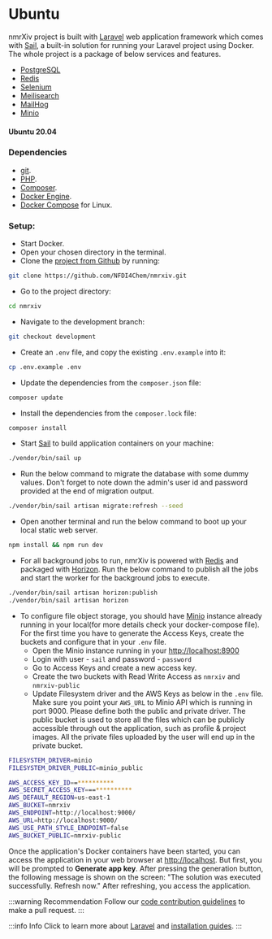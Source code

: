 # Ubuntu

nmrXiv project is built with [Laravel](https://laravel.com/8.x) web application framework which comes with [Sail](https://laravel.com/8.x/sail), a built-in solution for running your Laravel project using Docker.
The whole project is a package of below services and features.

- [PostgreSQL](https://www.postgresql.org/)
- [Redis](https://redis.io/)
- [Selenium](https://www.selenium.dev/documentation/)
- [Meilisearch](https://docs.meilisearch.com/)
- [MailHog](https://mailtrap.io/blog/mailhog-explained/)
- [Minio](https://min.io/)

#### Ubuntu 20.04

### Dependencies

- [git](https://git-scm.com/).
- [PHP](https://www.php.net/manual/en/install.php).
- [Composer](https://getcomposer.org/download/).
- [Docker Engine](https://docs.docker.com/engine/install/ubuntu/).
- [Docker Compose](https://docs.docker.com/compose/install/) for Linux.

### Setup:

- Start Docker.
- Open your chosen directory in the terminal.
- Clone the [project from Github](https://github.com/NFDI4Chem/nmrxiv) by running:

```bash
git clone https://github.com/NFDI4Chem/nmrxiv.git
```

- Go to the project directory:

```bash
cd nmrxiv
```

- Navigate to the development branch:

```bash
git checkout development
```

- Create an `.env` file, and copy the existing `.env.example` into it:

```bash
cp .env.example .env 
```

- Update the dependencies from the `composer.json` file:

```bash
composer update
```

- Install the dependencies from the `composer.lock` file:

```bash
composer install
```

- Start [Sail](https://laravel.com/8.x/sail#starting-and-stopping-sail) to build application containers on your machine:

```bash
./vendor/bin/sail up
```

- Run the below command to migrate the database with some dummy values.
  Don't forget to note down the admin's user id and password provided at the end of migration output.

```bash
./vendor/bin/sail artisan migrate:refresh --seed
```

- Open another terminal and run the below command to boot up your local static web server.

```bash
npm install && npm run dev
```

- For all background jobs to run, nmrXiv is powered with [Redis](https://redis.com/) and packaged with [Horizon](https://github.com/laravel/horizon).
  Run the below command to publish all the jobs and start the worker for the background jobs to execute.

```bash
./vendor/bin/sail artisan horizon:publish
./vendor/bin/sail artisan horizon
```

- To configure file object storage, you should have [Minio](https://min.io/) instance already running in your local(for more details check your docker-compose file). For the first time you have to generate the Access Keys, create the buckets and configure that in your `.env` file.
  - Open the Minio instance running in your [http://localhost:8900](http://localhost:8900/)
  - Login with user - `sail` and password - `password`
  - Go to Access Keys and create a new access key.
  - Create the two buckets with Read Write Access as `nmrxiv` and `nmrxiv-public`
  - Update Filesystem driver and the AWS Keys as below in the `.env` file. Make sure you point your `AWS_URL` to Minio API which is running in port 9000. Please define both the public and private driver. The public bucket is used to store all the files which can be publicly accessible through out the application, such as profile & project images. All the private files uploaded by the user will end up in the private bucket.

```bash
FILESYSTEM_DRIVER=minio
FILESYSTEM_DRIVER_PUBLIC=minio_public

AWS_ACCESS_KEY_ID==**********
AWS_SECRET_ACCESS_KEY===**********
AWS_DEFAULT_REGION=us-east-1
AWS_BUCKET=nmrxiv
AWS_ENDPOINT=http://localhost:9000/
AWS_URL=http://localhost:9000/
AWS_USE_PATH_STYLE_ENDPOINT=false
AWS_BUCKET_PUBLIC=nmrxiv-public
```

Once the application's Docker containers have been started, you can access the application in your web browser at [http://localhost](http://localhost). But first, you will be prompted to <b>Generate app key</b>. After pressing the generation button, the following message is shown on the screen: "The solution was executed successfully. Refresh now." After refreshing, you access the application.

:::warning Recommendation
Follow our [code contribution guidelines](/developer-guides/code-contribution-guidelines) to make a pull request.
:::

:::info Info
Click to learn more about [Laravel](https://laravel.com/9.x) and [installation guides](https://laravel.com/9.x/installation).
:::
